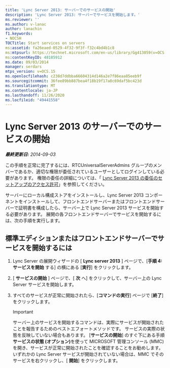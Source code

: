 ```yaml
---
title: 'Lync Server 2013: サーバーでのサービスの開始'
description: 'Lync Server 2013: サーバーでサービスを開始します。'
ms.reviewer: ''
ms.author: v-lanac
author: lanachin
f1.keywords:
- NOCSH
TOCTitle: Start services on servers
ms:assetid: fa26eaed-0529-4f32-9f3f-f32c4bd4b1c8
ms:mtpsurl: https://technet.microsoft.com/en-us/library/Gg413059(v=OCS.15)
ms:contentKeyID: 48185912
ms.date: 09/03/2014
manager: serdars
mtps_version: v=OCS.15
ms.openlocfilehash: c238d7ddbba66604314d146a2e7f86eaa85eeb9f
ms.sourcegitcommit: 36fee89bb887bea4f18b19f17a8c69daf5bc423d
ms.translationtype: MT
ms.contentlocale: ja-JP
ms.lasthandoff: 11/26/2020
ms.locfileid: "49441558"
---
```

# <a name="start-services-on-servers-for-lync-server-2013"></a>Lync Server 2013 のサーバーでのサービスの開始

<div data-xmlns="http://www.w3.org/1999/xhtml">

<div class="topic" data-xmlns="http://www.w3.org/1999/xhtml" data-msxsl="urn:schemas-microsoft-com:xslt" data-cs="https://msdn.microsoft.com/">

<div data-asp="https://msdn2.microsoft.com/asp">



</div>

<div id="mainSection">

<div id="mainBody">

<span> </span>

_**最終更新日:** 2014-09-03_

この手順を正常に完了するには、RTCUniversalServerAdmins グループのメンバーであるか、適切な権限が委任されているユーザーとしてログインしている必要があります。 権限の委任の詳細については、「 [Lync Server 2013 の委任のセットアップのアクセス許可](lync-server-2013-delegate-setup-permissions.md)」を参照してください。

サーバーにローカル構成ストアをインストールし、Lync Server 2013 コンポーネントをインストールして、フロントエンドサーバーまたはフロントエンドサーバーで証明書を構成したら、サーバー上で Lync Server 2013 サービスを開始する必要があります。 展開の各フロントエンドサーバーでサービスを開始するには、次の手順を実行します。

<div>

## <a name="to-start-services-on-a-standard-edition-or-front-end-server"></a>標準エディションまたはフロントエンドサーバーでサービスを開始するには

1.  Lync Server の展開ウィザードの [ **Lync server 2013** ] ページで、[**手順 4: サービスを開始** する] の横にある [**実行**] をクリックします。

2.  [ **サービスの開始** ] ページで、[ **次** へ] をクリックして、サーバー上の Lync Server サービスを開始します。

3.  すべてのサービスが正常に開始されたら、[**コマンドの実行**] ページで [**終了**] をクリックします。
    
    <div>
    

    > [!IMPORTANT]  
    > サーバー上のサービスを開始するコマンドは、実際にサービスが開始されたことを報告するためのベストエフォートメソッドです。 サービスの実際の状態を反映していない場合もあります。 [<STRONG>サービスの開始</STRONG>] のすぐ下にある手順<STRONG>サービスの状態 (オプション)</STRONG>を使って MICROSOFT 管理コンソール (MMC) を開き、サービスが正常に開始されたことを確認することをお勧めします。 いずれかの Lync Server サービスが開始されていない場合は、MMC でそのサービスを右クリックし、[ <STRONG>開始</STRONG>] をクリックします。

    
    </div>

</div>

</div>

<span> </span>

</div>

</div>

</div>

